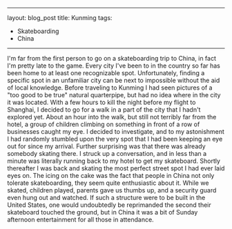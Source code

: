 

---
layout: blog_post
title: Kunming
tags: 
- Skateboarding
- China

---

I'm far from the first person to go on a skateboarding trip to China, in fact I'm pretty late to the game. Every city I've been to in the country so far has been home to at least one recognizable spot. Unfortunately, finding a specific spot in an unfamiliar city can be next to impossible without the aid of local knowledge. Before traveling to Kunming I had seen pictures of a "too good to be true" natural quarterpipe, but had no idea where in the city it was located. With a few hours to kill the night before my flight to Shanghai, I decided to go for a walk in a part of the city that I hadn't explored yet. About an hour into the walk, but still not terribly far from the hotel, a group of children climbing on something in front of a row of businesses caught my eye. I decided to investigate, and to my astonishment I had randomly stumbled upon the very spot that I had been keeping an eye out for since my arrival. Further surprising was that there was already somebody skating there. I struck up a conversation, and in less than a minute was literally running back to my hotel to get my skateboard. Shortly thereafter I was back and skating the most perfect street spot I had ever laid eyes on. The icing on the cake was the fact that people in China not only tolerate skateboarding, they seem quite enthusiastic about it. While we skated, children played, parents gave us thumbs up, and a security guard even hung out and watched. If such a structure were to be built in the United States, one would undoubtedly be reprimanded the second their skateboard touched the ground, but in China it was a bit of Sunday afternoon entertainment for all those in attendance.
